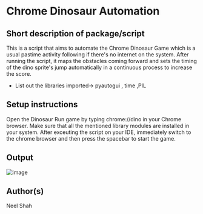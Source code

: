 # Chrome Dinosaur Automation

## Short description of package/script

This is a script that aims to automate the Chrome Dinosaur Game which is a usual pastime activity following if there's no internet on the system. After running the script, it maps the obstacles coming forward and sets the timing of the dino sprite's jump automatically in a continuous process to increase the score.
- List out the libraries imported-> pyautogui , time  ,PIL

## Setup instructions
Open the Dinosaur Run game by typing chrome://dino in your Chrome browser. Make sure that all the mentioned library modules are installed in your system. 
After exceuting the script on your IDE, immediately switch to the chrome browser and then press  the spacebar to start the game.

## Output
![image](Images/output(chrome).png)


## Author(s)

Neel Shah
